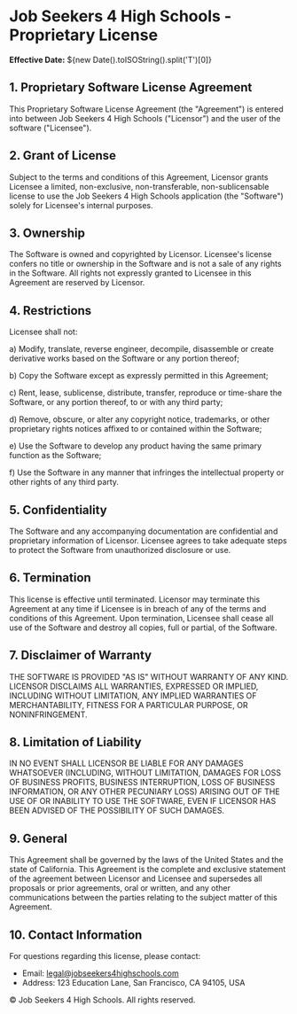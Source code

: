 
# Job Seekers 4 High Schools - Proprietary License

**Effective Date:** ${new Date().toISOString().split('T')[0]}

## 1. Proprietary Software License Agreement

This Proprietary Software License Agreement (the "Agreement") is entered into between Job Seekers 4 High Schools ("Licensor") and the user of the software ("Licensee").

## 2. Grant of License

Subject to the terms and conditions of this Agreement, Licensor grants Licensee a limited, non-exclusive, non-transferable, non-sublicensable license to use the Job Seekers 4 High Schools application (the "Software") solely for Licensee's internal purposes.

## 3. Ownership

The Software is owned and copyrighted by Licensor. Licensee's license confers no title or ownership in the Software and is not a sale of any rights in the Software. All rights not expressly granted to Licensee in this Agreement are reserved by Licensor.

## 4. Restrictions

Licensee shall not:

a) Modify, translate, reverse engineer, decompile, disassemble or create derivative works based on the Software or any portion thereof;

b) Copy the Software except as expressly permitted in this Agreement;

c) Rent, lease, sublicense, distribute, transfer, reproduce or time-share the Software, or any portion thereof, to or with any third party;

d) Remove, obscure, or alter any copyright notice, trademarks, or other proprietary rights notices affixed to or contained within the Software;

e) Use the Software to develop any product having the same primary function as the Software;

f) Use the Software in any manner that infringes the intellectual property or other rights of any third party.

## 5. Confidentiality

The Software and any accompanying documentation are confidential and proprietary information of Licensor. Licensee agrees to take adequate steps to protect the Software from unauthorized disclosure or use.

## 6. Termination

This license is effective until terminated. Licensor may terminate this Agreement at any time if Licensee is in breach of any of the terms and conditions of this Agreement. Upon termination, Licensee shall cease all use of the Software and destroy all copies, full or partial, of the Software.

## 7. Disclaimer of Warranty

THE SOFTWARE IS PROVIDED "AS IS" WITHOUT WARRANTY OF ANY KIND. LICENSOR DISCLAIMS ALL WARRANTIES, EXPRESSED OR IMPLIED, INCLUDING WITHOUT LIMITATION, ANY IMPLIED WARRANTIES OF MERCHANTABILITY, FITNESS FOR A PARTICULAR PURPOSE, OR NONINFRINGEMENT.

## 8. Limitation of Liability

IN NO EVENT SHALL LICENSOR BE LIABLE FOR ANY DAMAGES WHATSOEVER (INCLUDING, WITHOUT LIMITATION, DAMAGES FOR LOSS OF BUSINESS PROFITS, BUSINESS INTERRUPTION, LOSS OF BUSINESS INFORMATION, OR ANY OTHER PECUNIARY LOSS) ARISING OUT OF THE USE OF OR INABILITY TO USE THE SOFTWARE, EVEN IF LICENSOR HAS BEEN ADVISED OF THE POSSIBILITY OF SUCH DAMAGES.

## 9. General

This Agreement shall be governed by the laws of the United States and the state of California. This Agreement is the complete and exclusive statement of the agreement between Licensor and Licensee and supersedes all proposals or prior agreements, oral or written, and any other communications between the parties relating to the subject matter of this Agreement.

## 10. Contact Information

For questions regarding this license, please contact:

- Email: legal@jobseekers4highschools.com
- Address: 123 Education Lane, San Francisco, CA 94105, USA

© Job Seekers 4 High Schools. All rights reserved.
